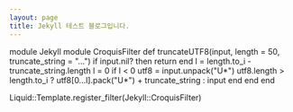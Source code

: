 ```yaml
---
layout: page
title: Jekyll 테스트 블로그입니다.
---
```

module Jekyll
  module CroquisFilter
    def truncateUTF8(input, length = 50, truncate_string = "...")
      if input.nil? then return end
      l = length.to_i - truncate_string.length
      l = 0 if l < 0
      utf8 = input.unpack("U*")
      utf8.length > length.to_i ? utf8[0...l].pack("U*") + truncate_string : input
    end
  end
end

Liquid::Template.register_filter(Jekyll::CroquisFilter)

